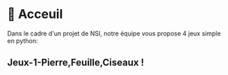 # 🏡 Acceuil

Dans le cadre d'un projet de NSI, notre équipe vous propose 4 jeux simple en python:

## Jeux-1-Pierre,Feuille,Ciseaux !
